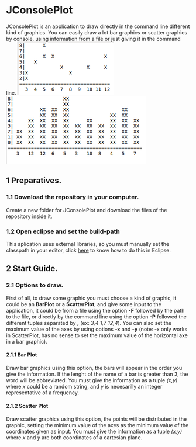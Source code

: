 # JConsolePlot
JConsolePlot is an application to draw directly in the command line different kind of graphics. You can easily draw a lot bar graphics or scatter graphics by console, using information from a file or just giving it in the command line.
![ScatterPlot](https://github.com/Choreza/JConsolePlot/blob/master/src/img/scatterplot-ex.png)
![BarPlot](https://github.com/Choreza/JConsolePlot/blob/master/src/img/barplot-ex.png)

## 1 Preparatives.

### 1.1 Download the repository in your computer.
Create a new folder for JConsolePlot and download the files of the repository inside it.

### 1.2 Open eclipse and set the build-path 
This aplication uses external libraries, so you must manually set the classpath in your editor, click [here](src/guide/buildpath.md) to know how to do this in Eclipse.

## 2 Start Guide.

### 2.1 Options to draw.
First of all, to draw some graphic you must choose a kind of graphic, it could be an **BarPlot** or a **ScatterPlot**, and give some input to the application, it could be from a file using the option **-F** followed by the path to the file, or directly by the command line using the option **-P** followed the different tuples separated by **,** (ex: *3,4 1,7 12,4*). You can also set the maximum value of the axes by using options **-x** and **-y** (note: -x only works in ScatterPlot, has no sense to set the maximum value of the horizontal axe in a bar graphic).

#### 2.1.1 Bar Plot
Draw bar graphics using this option, the bars will appear in the order you give the information. If the lenght of the name of a bar is greater than 3, the word will be abbreviated. You must give the information as a tuple *(x,y)* where *x* could be a random string, and *y* is necesarilly an integer representative of a frequency.

#### 2.1.2 Scatter Plot
Draw scatter graphics using this option, the points will be distributed in the graphic, setting the minimum value of the axes as the minimum value of the coordinates given as input. You must give the information as a tuple *(x,y)* where *x* and *y* are both coordinates of a cartesian plane.
